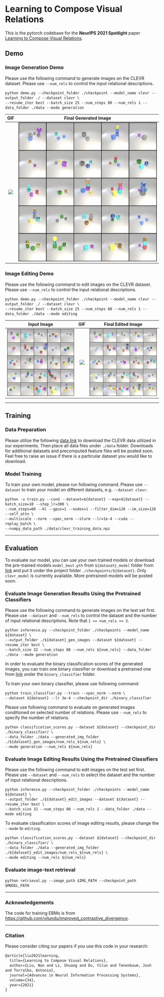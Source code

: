 # Learning to Compose Visual Relations

This is the pytorch codebase for the **NeurIPS 2021 Spotlight** paper 
[Learning to Compose Visual Relations](https://composevisualrelations.github.io/).


## Demo
### Image Generation Demo
Please use the following command to generate images on the CLEVR dataset. Please use `--num_rels` to control the input relational descriptions.

```
python demo.py --checkpoint_folder ./checkpoint --model_name clevr --output_folder ./ --dataset clevr \
--resume_iter best --batch_size 25 --num_steps 80 --num_rels 1 --data_folder ./data --mode generation
```

GIF          |  Final Generated Image
:-------------------------:|:-------------------------:
![](samples/generation_samples.gif)  |  ![](samples/generation_samples.png)

### Image Editing Demo

Please use the following command to edit images on the CLEVR dataset. Please use `--num_rels` to control the input relational descriptions.
```
python demo.py --checkpoint_folder ./checkpoint --model_name clevr --output_folder ./ --dataset clevr \
--resume_iter best --batch_size 25 --num_steps 80 --num_rels 1 --data_folder ./data --mode editing
```

Input Image | GIF          |  Final Edited Image
:-------------------------:|:-------------------------:|:-------------------------:
![](samples/original_editing_samples.png)  | ![](samples/editing_samples.gif)  |  ![](samples/editing_samples.png)



----------------------------------------------------------


## Training

### Data Preparation

Please utilize the following [data link](https://www.dropbox.com/sh/8o3rah09x1vmmw5/AABmr16V5BFZc3sv1axDr_nYa?dl=0)
to download the CLEVR data utilized in our experiments. 
Then place all data files under ``./data`` folder.
Downloads for additional datasets and precomputed feature files will be posted soon. 
Feel free to raise an issue if there is a particular dataset you would like to download.


### Model Training

To train your own model, please run following command. 
Please use `--dataset` to train your model on different datasets, e.g. `--dataset clevr`.
```
python -u train.py --cond --dataset=${dataset} --exp=${dataset} --batch_size=10 --step_lr=300 \
--num_steps=60 --kl --gpus=1 --nodes=1 --filter_dim=128 --im_size=128 --self_attn \
--multiscale --norm --spec_norm --slurm --lr=1e-4 --cuda --replay_batch \
--numpy_data_path ./data/clevr_training_data.npz
```

----------------------------------------------------------


## Evaluation
To evaluate our model, you can use your own trained models or download the pre-trained models `model_best.pth` from 
`${dataset}_model` folder from [link](https://www.dropbox.com/sh/8o3rah09x1vmmw5/AABmr16V5BFZc3sv1axDr_nYa?dl=0) and put it under the project folder `./checkpoints/${dataset}`.
Only `clevr_model` is currently available. More pretrained-models will be posted soon.

### Evaluate Image Generation Results Using the Pretrained Classifiers

Please use the following command to generate images on the test set first.
Please use `--dataset` and `--num_rels` to control the dataset and
the number of input relational descriptions. Note that `1 <= num_rels <= 3`.

```
python inference.py --checkpoint_folder ./checkpoints --model_name ${dataset} \
--output_folder ./${dataset}_gen_images --dataset ${dataset} --resume_iter best \
--batch_size 32 --num_steps 80 --num_rels ${num_rels} --data_folder ./data --mode generation
```

In order to evaluate the binary classification scores of the generated images, you can
train one binary classifier or download a pretrained one from [link](https://www.dropbox.com/sh/8o3rah09x1vmmw5/AABmr16V5BFZc3sv1axDr_nYa?dl=0)
under the `binary_classifier` folder.

To train your own binary classifier, please use following command:
```
python train_classifier.py --train --spec_norm --norm \
--dataset ${dataset} --lr 3e-4 --checkpoint_dir ./binary_classifier
```

Please use following command to evaluate on generated images conditioned on selected number of relations.
Please use `--num_rels` to specify the number of relations.

```
python classification_scores.py --dataset ${dataset} --checkpoint_dir ./binary_classifier/ \
--data_folder ./data --generated_img_folder ./${dataset}_gen_images/num_rels_${num_rels} \
--mode generation --num_rels ${num_rels}
```


### Evaluate Image Editing Results Using the Pretrained Classifiers

Please use the following command to edit images on the test set first.
Please use `--dataset` and `--num_rels` to select the dataset and
the number of input relational descriptions.

```
python inference.py --checkpoint_folder ./checkpoints --model_name ${dataset} \
--output_folder ./${dataset}_edit_images --dataset ${dataset} --resume_iter best \
--batch_size 32 --num_steps 80 --num_rels 1 --data_folder ./data --mode editing
```

To evaluate classification scores of image editing results, please change the `--mode` to `editing`.

```
python classification_scores.py --dataset ${dataset} --checkpoint_dir ./binary_classifier/ \
--data_folder ./data --generated_img_folder ./${dataset}_edit_images/num_rels_${num_rels} \
--mode editing --num_rels ${num_rels}
```

### Evaluate image-text retrieval
```
python retrieval.py --image_path $IMG_PATH --checkpoint_path $MODEL_PATH
```


------------------------------------------------------------------------------------------------------------------------
### Acknowledgements
The code for training EBMs is from https://github.com/yilundu/improved_contrastive_divergence.




------------------------------------------------------------------------------------------------------------------------
### Citation
Please consider citing our papers if you use this code in your research:
```
@article{liu2021learning,
  title={Learning to Compose Visual Relations},
  author={Liu, Nan and Li, Shuang and Du, Yilun and Tenenbaum, Josh and Torralba, Antonio},
  journal={Advances in Neural Information Processing Systems},
  volume={34},
  year={2021}
}
```


